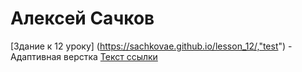 
# Алексей Сачков
[Здание к 12 уроку] (https://sachkovae.github.io/lesson_12/,"test") - Адаптивная верстка
[Текст ссылки](https://www.example.com)
